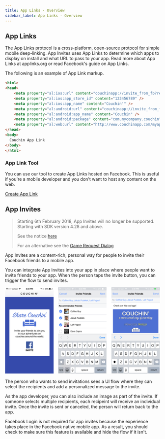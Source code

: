 ```yaml
---
title: App Links - Overview
sidebar_label: App Links - Overview
---
```




## App Links

The App Links protocol is a cross-platform, open-source protocol for simple mobile deep-linking. 
App Invites uses App Links to determine which apps to display on install and what URL to pass 
to your app. Read more about App Links at applinks.org or read Facebook's guide on App Links.

The following is an example of App Link markup.

```html
<html>
<head>
    <meta property="al:ios:url" content="couchinapp://invite_from_fb?referral=123456789" />
    <meta property="al:ios:app_store_id" content="123456789" />
    <meta property="al:ios:app_name" content="Couchin'" />
    <meta property="al:android:url" content="couchinapp://invite_from_fb?referral=123456789" />
    <meta property="al:android:app_name" content="Couchin" />
    <meta property="al:android:package" content="com.mycompany.couchin" />
    <meta property="al:web:url" content="http://www.couchinapp.com/myapp.html" />
</head>
<body>
  Couchin App Link
</body>
</html>
```


### App Link Tool

You can use our tool to create App Links hosted on Facebook. This is useful if you're a mobile 
developer and you don't want to host any content on the web.

[Create App Link](https://developers.facebook.com/quickstarts/?platform=app-links-host)




## App Invites

>
> Starting 6th February 2018, App Invites will no longer be supported. Starting with SDK version 4.28 and above.
>
> See the notice [here](https://developers.facebook.com/blog/post/2017/11/07/changes-developer-offerings/)
>
> For an alternative see the [Game Request Dialog](games---game-request-dialog)
>


App Invites are a content-rich, personal way for people to invite their Facebook friends to a mobile app.

You can integrate App Invites into your app in place where people want to invite friends to your app. 
When the person taps the invite button, you can trigger the flow to send invites.


![](images/app-invites-overview.png)


The person who wants to send invitations sees a UI flow where they can select the recipients and add a personalized message to the invite.

As the app developer, you can also include an image as part of the invite. If someone selects multiple recipients, each recipeint will receive an individual invite. Once the invite is sent or canceled, the person will return back to the app.

Facebook Login is not required for app invites because the experience takes place in the Facebook native mobile app. As a result, you should check to make sure this feature is available and hide the flow if it isn't.
